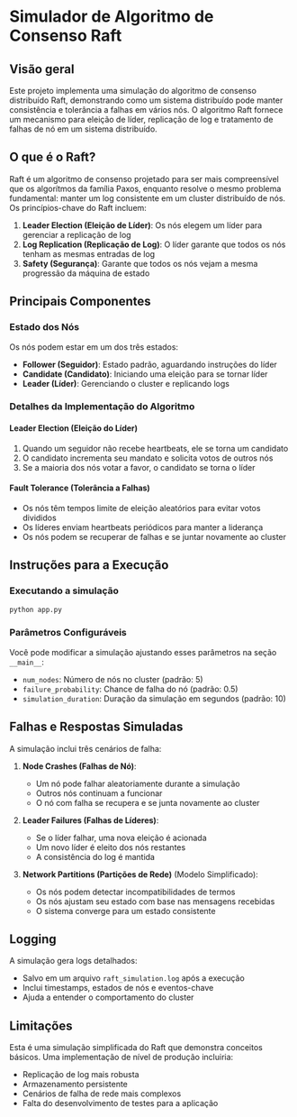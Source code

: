 # Simulador de Algoritmo de Consenso Raft

## Visão geral

Este projeto implementa uma simulação do algoritmo de consenso distribuído Raft, demonstrando como um sistema distribuído pode manter consistência e tolerância a falhas em vários nós. O algoritmo Raft fornece um mecanismo para eleição de líder, replicação de log e tratamento de falhas de nó em um sistema distribuído.

## O que é o Raft?

Raft é um algoritmo de consenso projetado para ser mais compreensível que os algorítmos da família Paxos, enquanto resolve o mesmo problema fundamental: manter um log consistente em um cluster distribuído de nós. Os princípios-chave do Raft incluem:

1. **Leader Election (Eleição de Líder)**: Os nós elegem um líder para gerenciar a replicação de log
2. **Log Replication (Replicação de Log)**: O líder garante que todos os nós tenham as mesmas entradas de log
3. **Safety (Segurança)**: Garante que todos os nós vejam a mesma progressão da máquina de estado

## Principais Componentes

### Estado dos Nós
Os nós podem estar em um dos três estados:
- **Follower (Seguidor)**: Estado padrão, aguardando instruções do líder
- **Candidate (Candidato)**: Iniciando uma eleição para se tornar líder
- **Leader (Líder)**: Gerenciando o cluster e replicando logs

### Detalhes da Implementação do Algoritmo

#### Leader Election (Eleição do Líder)
1. Quando um seguidor não recebe heartbeats, ele se torna um candidato
2. O candidato incrementa seu mandato e solicita votos de outros nós
3. Se a maioria dos nós votar a favor, o candidato se torna o líder

#### Fault Tolerance (Tolerância a Falhas)
- Os nós têm tempos limite de eleição aleatórios para evitar votos divididos
- Os líderes enviam heartbeats periódicos para manter a liderança
- Os nós podem se recuperar de falhas e se juntar novamente ao cluster

## Instruções para a Execução

### Executando a simulação

```bash
python app.py
```

### Parâmetros Configuráveis

Você pode modificar a simulação ajustando esses parâmetros na seção `__main__`:
- `num_nodes`: Número de nós no cluster (padrão: 5)
- `failure_probability`: Chance de falha do nó (padrão: 0.5)
- `simulation_duration`: Duração da simulação em segundos (padrão: 10)

## Falhas e Respostas Simuladas

A simulação inclui três cenários de falha:

1. **Node Crashes (Falhas de Nó)**: 
   - Um nó pode falhar aleatoriamente durante a simulação
   - Outros nós continuam a funcionar
   - O nó com falha se recupera e se junta novamente ao cluster

2. **Leader Failures (Falhas de Líderes)**:
   - Se o líder falhar, uma nova eleição é acionada
   - Um novo líder é eleito dos nós restantes
   - A consistência do log é mantida

3. **Network Partitions (Partições de Rede)** (Modelo Simplificado):
   - Os nós podem detectar incompatibilidades de termos
   - Os nós ajustam seu estado com base nas mensagens recebidas
   - O sistema converge para um estado consistente

## Logging

A simulação gera logs detalhados:
- Salvo em um arquivo `raft_simulation.log` após a execução
- Inclui timestamps, estados de nós e eventos-chave
- Ajuda a entender o comportamento do cluster

## Limitações

Esta é uma simulação simplificada do Raft que demonstra conceitos básicos. Uma implementação de nível de produção incluiria:
- Replicação de log mais robusta
- Armazenamento persistente
- Cenários de falha de rede mais complexos
- Falta do desenvolvimento de testes para a aplicação
